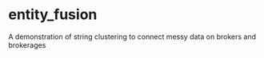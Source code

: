 # entity_fusion
A demonstration of string clustering to connect messy data on brokers and brokerages
